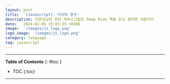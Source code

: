 ```yaml
---
layout: post
title:  '[Javascript]: 타이머 함수'
description: 이웅모님의 모던 자바스크립트 Deep Dive 책을 읽고 정리한 내용이다
date:   2024-02-05 15:01:35 +0300
image:  '/images/js_logo.png'
logo_image: '/images/js_logo.png'
category: language
tag: javascript
---
```


---
**Table of Contents**
{: #toc }
*  TOC
{:toc}

---
